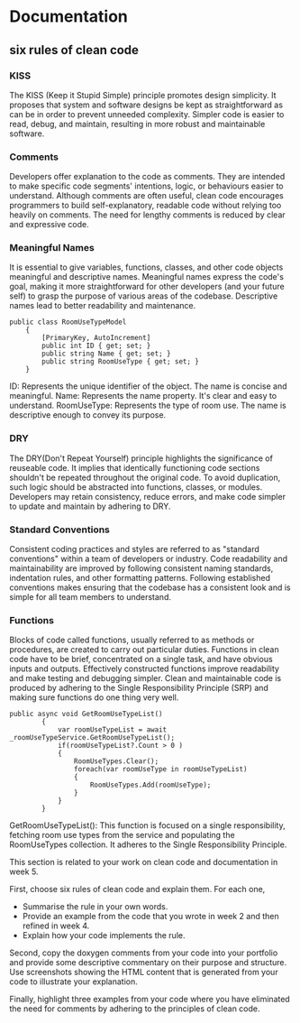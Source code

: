 # Documentation

## six rules of clean code

### KISS
The KISS (Keep it Stupid Simple) principle promotes design simplicity. It proposes that system and software designs be kept as straightforward as can be in order to prevent unneeded complexity. Simpler code is easier to read, debug, and maintain, resulting in more robust and maintainable software.

### Comments
Developers offer explanation to the code as comments. They are intended to make specific code segments' intentions, logic, or behaviours easier to understand. Although comments are often useful, clean code encourages programmers to build self-explanatory, readable code without relying too heavily on comments. The need for lengthy comments is reduced by clear and expressive code.

### Meaningful Names
It is essential to give variables, functions, classes, and other code objects meaningful and descriptive names. Meaningful names express the code's goal, making it more straightforward for other developers (and your future self) to grasp the purpose of various areas of the codebase. Descriptive names lead to better readability and maintenance.
```
public class RoomUseTypeModel
    {
        [PrimaryKey, AutoIncrement]
        public int ID { get; set; }
        public string Name { get; set; }
        public string RoomUseType { get; set; }
    }
```
ID: Represents the unique identifier of the object. The name is concise and meaningful.
Name: Represents the name property. It's clear and easy to understand.
RoomUseType: Represents the type of room use. The name is descriptive enough to convey its purpose.

### DRY
The DRY(Don't Repeat Yourself) principle highlights the significance of reuseable code. It implies that identically functioning code sections shouldn't be repeated throughout the original code. To avoid duplication, such logic should be abstracted into functions, classes, or modules. Developers may retain consistency, reduce errors, and make code simpler to update and maintain by adhering to DRY.

### Standard Conventions
Consistent coding practices and styles are referred to as "standard conventions" within a team of developers or industry. Code readability and maintainability are improved by following consistent naming standards, indentation rules, and other formatting patterns. Following established conventions makes ensuring that the codebase has a consistent look and is simple for all team members to understand.

### Functions
Blocks of code called functions, usually referred to as methods or procedures, are created to carry out particular duties. Functions in clean code have to be brief, concentrated on a single task, and have obvious inputs and outputs. Effectively constructed functions improve readability and make testing and debugging simpler. Clean and maintainable code is produced by adhering to the Single Responsibility Principle (SRP) and making sure functions do one thing very well.
```
public async void GetRoomUseTypeList()
        {
            var roomUseTypeList = await _roomUseTypeService.GetRoomUseTypeList();
            if(roomUseTypeList?.Count > 0 ) 
            {
                RoomUseTypes.Clear();
                foreach(var roomUseType in roomUseTypeList)
                {
                    RoomUseTypes.Add(roomUseType);
                }
            }
        }
```
GetRoomUseTypeList(): This function is focused on a single responsibility, fetching room use types from the service and populating the RoomUseTypes collection. It adheres to the Single Responsibility Principle.


This section is related to your work on clean code and documentation in week 5.

First, choose six rules of clean code and explain them. For each one,

* Summarise the rule in your own words.
* Provide an example from the code that you wrote in week 2 and then refined in week 4.
* Explain how your code implements the rule. 

Second, copy the doxygen comments from your code into your portfolio and provide some 
descriptive commentary on their purpose and structure. Use screenshots showing the HTML 
content that is generated from your code to illustrate your explanation.

Finally, highlight three examples from your code where you have eliminated the need
for comments by adhering to the principles of clean code.
 
